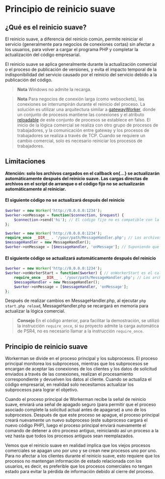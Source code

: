 # Principio de reinicio suave
## ¿Qué es el reinicio suave?

El reinicio suave, a diferencia del reinicio común, permite reiniciar el servicio (generalmente para negocios de conexiones cortas) sin afectar a los usuarios, para volver a cargar el programa PHP y completar la actualización del código empresarial.

El reinicio suave se aplica generalmente durante la actualización comercial o el proceso de publicación de versiones, y evita el impacto temporal de la indisponibilidad del servicio causado por el reinicio del servicio debido a la publicación del código.

> **Nota**
> Windows no admite la recarga.

> **Nota**
> Para negocios de conexión larga (como websockets), las conexiones se interrumpirán durante el reinicio del proceso. La solución es utilizar una arquitectura similar a [gatewayWorker](https://www.workerman.net/doc/gateway-worker), donde un conjunto de procesos mantiene las conexiones y el atributo [reloadable](../worker/reloadable.md) de este conjunto de procesos se establece en falso. El inicio de la lógica comercial se realiza con otro grupo de procesos de trabajadores, y la comunicación entre gateway y los procesos de trabajadores se realiza a través de TCP. Cuando se requiere un cambio comercial, solo es necesario reiniciar los procesos de trabajadores.

## Limitaciones
**Atención: solo los archivos cargados en el callback on{...} se actualizarán automáticamente después del reinicio suave. Las cargas directas de archivos en el script de arranque o el código fijo no se actualizarán automáticamente al reiniciar.**

#### El siguiente código no se actualizará después del reinicio
```php
$worker = new Worker('http://0.0.0.0:1234');
$worker->onMessage = function($connection, $request) {
    $connection->send('hi'); // El código fijo no es compatible con la actualización en caliente
};
```

```php
$worker = new Worker('http://0.0.0.0:1234');
require_once __DIR__ . '/your/path/MessageHandler.php'; // Los archivos cargados directamente en el script de inicio no admiten actualizaciones en caliente
$messageHandler = new MessageHandler();
$worker->onMessage = [$messageHandler, 'onMessage']; // Suponiendo que la clase MessageHandler tiene un método onMessage
```


#### El siguiente código se actualizará automáticamente después del reinicio
```php
$worker = new Worker('http://0.0.0.0:1234');
$worker->onWorkerStart = function($worker) { // onWorkerStart es el callback que se activa después de iniciar el proceso
    require_once __DIR__ . '/your/path/MessageHandler.php'; // Los archivos cargados después de iniciar el proceso admiten actualizaciones en caliente
    $messageHandler = new MessageHandler();
    $worker->onMessage = [$messageHandler, 'onMessage'];
};
```
Después de realizar cambios en MessageHandler.php, al ejecutar `php start.php reload`, MessageHandler.php se recargará en memoria para actualizar la lógica comercial.

> **Consejo**
> En el código anterior, para facilitar la demostración, se utilizó la instrucción `require_once`, si su proyecto admite la carga automática de PSR4, no es necesario llamar a la instrucción `require_once`.

## Principio de reinicio suave

Workerman se divide en el proceso principal y los subprocesos. El proceso principal monitorea los subprocesos, mientras que los subprocesos se encargan de aceptar las conexiones de los clientes y los datos de solicitud enviados a través de las conexiones, realizan el procesamiento correspondiente y devuelven los datos al cliente. Cuando se actualiza el código empresarial, en realidad solo necesitamos actualizar los subprocesos para lograr el objetivo.

Cuando el proceso principal de Workerman recibe la señal de reinicio suave, enviará una señal de apagado seguro (para permitir que el proceso asociado complete la solicitud actual antes de apagarse) a uno de los subprocesos. Después de que este proceso se apague, el proceso principal creará nuevamente un nuevo subproceso (este subproceso cargará el nuevo código PHP), luego el proceso principal enviará nuevamente el comando de detener a otro proceso antiguo, reiniciando así un proceso a la vez hasta que todos los procesos antiguos sean reemplazados.

Vemos que el reinicio suave en realidad implica que los viejos procesos comerciales se apagan uno por uno y se crean new procesos uno por uno. Para no afectar a los clientes durante el reinicio suave, esto requiere que los procesos no mantengan información de estado relacionada con los usuarios, es decir, es preferible que los procesos comerciales no tengan estado para evitar la pérdida de información debido al cierre del proceso.
